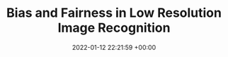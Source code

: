---
layout: post
title:  "Bias and Fairness in Low Resolution Image Recognition"
date:  2022-01-12 22:21:59 +00:00
image: /images/Fair_Distillation.png 
categories: Thesis
venue: IIT Jodhpur
course: "Masters Thesis"
report: /pdfs/MT19AIE308_Report.pdf
presentation: /pdfs/MT19AIE308_slide.pdf
---